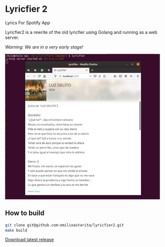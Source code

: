 # Lyricfier 2

Lyrics For Spotify App

Lyricfier2 is a rewrite of the old lyricfier using Golang and running as a web server.

*Warning: We are in a very early stage!* 

![Lyricfier 2 in Ubuntu](screenshots/screenshot-lyricfier.jpg?raw=true "Lyricfier 2")


## How to build

```bash
git clone git@github.com:emilioastarita/lyricfier2.git
make build
```

[Download latest release](https://github.com/emilioastarita/lyricfier2/releases/latest)
